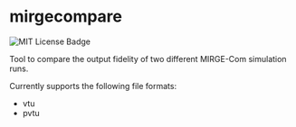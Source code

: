 # mirgecompare

![MIT License Badge](https://img.shields.io/badge/license-MIT-green)

Tool to compare the output fidelity of two different MIRGE-Com simulation runs.

Currently supports the following file formats:
* vtu
* pvtu
